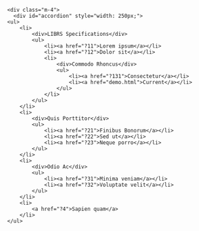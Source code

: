     <div class="m-4">
      <div id="accordion" style="width: 250px;">
    <ul>
        <li>
            <div>LIBRS Specifications</div>
            <ul>
                <li><a href="?11">Lorem ipsum</a></li>
                <li><a href="?12">Dolor sit</a></li>
                <li>
                    <div>Commodo Rhoncus</div>
                    <ul>
                        <li><a href="?131">Consectetur</a></li>
                        <li><a href="demo.html">Current</a></li>
                    </ul>
                </li>
            </ul>
        </li>
        <li>
            <div>Quis Porttitor</div>
            <ul>
                <li><a href="?21">Finibus Bonorum</a></li>
                <li><a href="?22">Sed ut</a></li>
                <li><a href="?23">Neque porro</a></li>
            </ul>
        </li>
        <li>
            <div>Odio Ac</div>
            <ul>
                <li><a href="?31">Minima veniam</a></li>
                <li><a href="?32">Voluptate velit</a></li>
            </ul>
        </li>
        <li>
            <a href="?4">Sapien quam</a>
        </li>
    </ul>
</div>